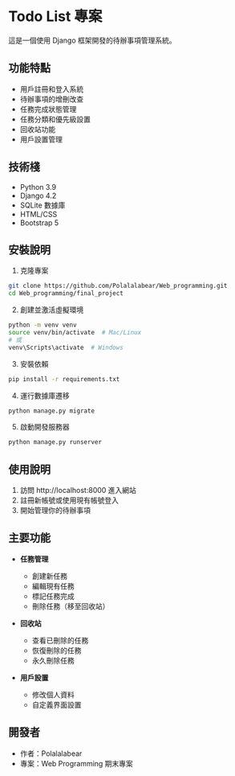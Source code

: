 # Todo List 專案

這是一個使用 Django 框架開發的待辦事項管理系統。

## 功能特點

- 用戶註冊和登入系統
- 待辦事項的增刪改查
- 任務完成狀態管理
- 任務分類和優先級設置
- 回收站功能
- 用戶設置管理

## 技術棧

- Python 3.9
- Django 4.2
- SQLite 數據庫
- HTML/CSS
- Bootstrap 5

## 安裝說明

1. 克隆專案
```bash
git clone https://github.com/Polalalabear/Web_programming.git
cd Web_programming/final_project
```

2. 創建並激活虛擬環境
```bash
python -m venv venv
source venv/bin/activate  # Mac/Linux
# 或
venv\Scripts\activate  # Windows
```

3. 安裝依賴
```bash
pip install -r requirements.txt
```

4. 運行數據庫遷移
```bash
python manage.py migrate
```

5. 啟動開發服務器
```bash
python manage.py runserver
```

## 使用說明

1. 訪問 http://localhost:8000 進入網站
2. 註冊新帳號或使用現有帳號登入
3. 開始管理你的待辦事項

## 主要功能

- **任務管理**
  - 創建新任務
  - 編輯現有任務
  - 標記任務完成
  - 刪除任務（移至回收站）

- **回收站**
  - 查看已刪除的任務
  - 恢復刪除的任務
  - 永久刪除任務

- **用戶設置**
  - 修改個人資料
  - 自定義界面設置

## 開發者

- 作者：Polalalabear
- 專案：Web Programming 期末專案 